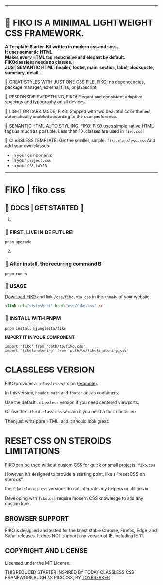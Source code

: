 
---
# 🐸 FIKO IS A MINIMAL LIGHTWEIGHT CSS FRAMEWORK.

**A Template Starter-Kit written in modern css and scss. <br> It uses semantic HTML.<br> Makes every HTML tag responsive and elegant by default. <br> FIKOclassless needs no classes. <br> JUST SEMANTIC HTML: header, footer, main, section, label, blockquote, summary, detail...**


🐸 GREAT STYLES WITH JUST ONE CSS FILE, FIKO! no dependencies, package manager, external files, or javascript.

🐸 RESPONSIVE EVERYTHING, FIKO! Elegant and consistent adaptive spacings and typography on all devices.

🐸 LIGHT OR DARK MODE, FIKO! Shipped with two beautiful color themes, automatically enabled according to the user preference.

🐸 SEMANTIC HTML AUTO STYLiING, FIKO! FIKO uses simple native HTML tags as much as possible. Less than 10 .classes are used in `fiko.css`!

🐸 CLASSLESS TEMPLATE. Get the smaller, simple:
`fiko.classless.css` And add your own classes:
- in your components
- in your `project.css`
- in your `CSS LAYER`


---

# FIKO | fiko.css

## 🫵 DOCS | GET STARTED 🫵

1.

### 🫵 FIRST, LIVE IN DE FUTURE!

```shell
pnpm upgrade
```

2.

### 🫵 After install, the recurring command B

```shell
pnpm run B
``````


### 🫵 USAGE

[Download FIKO](https://github.com/junglesta/fiko/fiko.zip) and link `/css/fiko.min.css` in the `<head>` of your website.

```html
<link rel="stylesheet" href="css/fiko.css" />
```

### 🫵 INSTALL WITH PNPM

```shell
pnpm install @junglesta/fiko
```

**IMPORT IT IN YOUR COMPONENT**

```shell
import 'fiko' from 'path/to/fiko.css'
import 'fikofinetuning' from 'path/to/fikofinetuning.css'
```



# CLASSLESS VERSION

FIKO provides a `.classless` version ([example](https://FIKOcss.com/examples/classless)).

In this version, `header`, `main` and `footer` act as containers.

Use the default `.classless` version if you need centered viewports:

Or use the `.fluid.classless` version if you need a fluid container:

Then just write pure HTML, and it should look great:


# RESET CSS ON STEROIDS LIMITATIONS

FIKO can be used without custom CSS for quick or small projects.
`fiko.css`

However, it’s designed to provide a starting point, like a “reset CSS on steroids”.

the `fiko.classes.css` versions do not integrate any helpers or utilities in

Developing with `fiko.css` require modern CSS knowledge to add any custom look.


## BROWSER SUPPORT

FIKO is designed and tested for the latest stable Chrome, Firefox, Edge, and Safari releases. It does NOT support any version of IE, including IE 11.

## COPYRIGHT AND LICENSE

Licensed under the [MIT License](https://github.com/junglesta/fiko/blob/master/LICENSE.md).

THIS REDUCED STARTER INSPIRED BY TODAY CLASSLESS CSS FRAMEWORK SUCH AS PICOCSS, BY [TOYBREAKER](https://github.com/toybreaker/)

